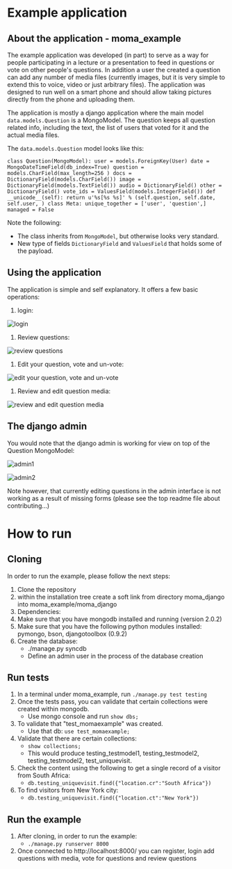 Example application
===================
About the application - moma_example
------------------------------------
The example application was developed (in part) to serve as a way for people participating in a lecture or a presentation to feed in questions
or vote on other people's questions. In addition a user the created a question can add any number of media files (currently
images, but it is very simple to extend this to voice, video or just arbitrary files). The application was designed to run
well on a smart phone and should allow taking pictures directly from the phone and uploading them.

The application is mostly a django application where the main model `data.models.Question` is a MongoModel. The question keeps
all question related info, including the text, the list of users that voted for it and the actual media files.

The `data.models.Question` model looks like this:


`class Question(MongoModel):
    user = models.ForeignKey(User)
    date = MongoDateTimeField(db_index=True)
    question = models.CharField(max_length=256 )
    docs = DictionaryField(models.CharField())
    image = DictionaryField(models.TextField())
    audio = DictionaryField()
    other = DictionaryField()
    vote_ids = ValuesField(models.IntegerField())
    def __unicode__(self):
        return u'%s[%s %s]' % (self.question, self.date, self.user, )
    class Meta:
        unique_together = ['user', 'question',]
        managed = False
`

Note the following:
* The class inherits from `MongoModel`, but otherwise looks very standard.
* New type of fields `DictionaryField` and `ValuesField` that holds some of the payload.


Using the application
---------------------
The application is simple and self explanatory. It offers a few basic operations:

1. login:

 ![login](http://i.imgur.com/O4A2pZ2.png)

1. Review questions:

 ![review questions](http://i.imgur.com/qz1MIFM.png)

1. Edit your question, vote and un-vote:

 ![edit your question, vote and un-vote](http://i.imgur.com/dW2Ygqo.png)

1. Review and edit question media:

 ![review and edit question media](http://i.imgur.com/cBuv0Z5.png)

The django admin
----------------
You would note that the django admin is working for view on top of the Question MongoModel:

 ![admin1](http://i.imgur.com/YC6M3ni.png)

 ![admin2](http://i.imgur.com/UPWpH7f.png)

Note however, that currently editing questions in the admin interface is not working as a result of missing forms (please
see the top readme file about contributing...)


How to run
==========

Cloning
-------
In order to run the example, please follow the next steps:

1. Clone the repository
2. within the installation tree create a soft link from directory moma_django into moma_example/moma_django
3. Dependencies:
4. Make sure that you have mongodb installed and running (version 2.0.2)
5. Make sure that you have the following python modules installed: pymongo, bson, djangotoolbox (0.9.2)
6. Create the database:
   * ./manage.py syncdb
   * Define an admin user in the process of the database creation

Run tests
-----------
1. In a terminal under moma_example, run `./manage.py test testing`
1. Once the tests pass, you can validate that certain collections were created within mongodb.
   * Use mongo console and run `show dbs;`
1. To validate that "test_momaexample" was created.
   * Use that db: `use test_momaexample;`
1. Validate that there are certain collections:
   * `show collections;`
   * This would produce testing_testmodel1, testing_testmodel2, testing_testmodel2, test_uniquevisit.
1. Check the content using the following to get a single record of a visitor from South Africa:
   * `db.testing_uniquevisit.find({"location.cr":"South Africa"})`
1. To find visitors from New York city:
   * `db.testing_uniquevisit.find({"location.ct":"New York"})`

Run the example
-----------
1. After cloning, in order to run the example:
   * `./manage.py runserver 8000`
1. Once connected to http://localhost:8000/ you can register, login add questions with media, vote for questions and
   review questions

